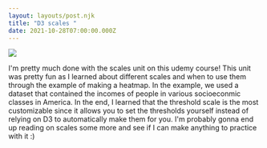 ```yaml
---
layout: layouts/post.njk
title: "D3 scales "
date: 2021-10-28T07:00:00.000Z
---
```

![](/images/uploads/screen-shot-2021-10-27-at-4.17.54-pm.jpg)

I'm pretty much done with the scales unit on this udemy course! This unit was pretty fun as I learned about different scales and when to use them through the example of making a heatmap. In the example, we used a dataset that contained the incomes of people in various socioeconmic classes in America. In the end, I learned that the threshold scale is the most customizable since it allows you to set the thresholds yourself instead of relying on D3 to automatically make them for you. I'm probably gonna end up reading on scales some more and see if I can make anything to practice with it :)